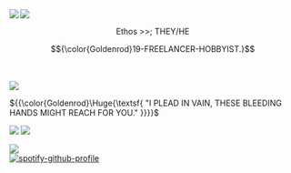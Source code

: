 <img src="https://64.media.tumblr.com/6fb735097645554bb69d921faaf81711/2d5605a74f245e52-c6/s2048x3072/1d563527fbbad59aa0c2a7e87b8f1fa9d421fbb4.pnj"/>

<img src="https://i.pinimg.com/originals/8e/45/f5/8e45f5693e994c1616d74a1ef026cb8d.gif" align="left"/>
<p align="center">
Ethos >>; THEY/HE</p>

$${\color{Goldenrod}19-FREELANCER-HOBBYIST.}$$

<br clear="left"/>
 <br />

<img src="https://64.media.tumblr.com/f0140cc4cd69c0baf8eece3f0e80059c/f2ffc9faf35a9088-e7/s2048x3072/75d702564677e9cca28ba8d51e11a560bed0be21.pnj"/>

${{\color{Goldenrod}\Huge{\textsf{ "I PLEAD IN VAIN, THESE BLEEDING HANDS MIGHT REACH FOR YOU." \}}}}\$

<img src="https://file.garden/ZtQT07PCZ1cAh83z/eadsad.jpg"/>

<img src="https://64.media.tumblr.com/dce9006085108da9b3077073031b4253/61fcf01ec6f55cb7-6c/s1280x1920/37f032a3d4804a8fee5a369e4c44d9e899d96357.pnj"/>

![](https://komarev.com/ghpvc/?username=Ethiily&color=yellow&style=for-the-badge)
<br clear="left"/>
[![spotify-github-profile](https://spotify-github-profile.kittinanx.com/api/view?uid=6z68c5h5e1swo9dld5kmka3b3&cover_image=true&theme=default&show_offline=false&background_color=121212&interchange=false&bar_color=a00d0d)](https://github.com/kittinan/spotify-github-profile)

